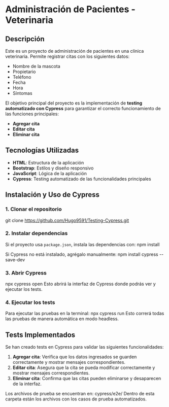# Administración de Pacientes - Veterinaria

## Descripción
Este es un proyecto de administración de pacientes en una clínica veterinaria. Permite registrar citas con los siguientes datos:
- Nombre de la mascota
- Propietario
- Teléfono
- Fecha
- Hora
- Síntomas

El objetivo principal del proyecto es la implementación de **testing automatizado con Cypress** para garantizar el correcto funcionamiento de las funciones principales:
- **Agregar cita**
- **Editar cita**
- **Eliminar cita**

## Tecnologías Utilizadas
- **HTML**: Estructura de la aplicación
- **Bootstrap**: Estilos y diseño responsivo
- **JavaScript**: Lógica de la aplicación
- **Cypress**: Testing automatizado de las funcionalidades principales

## Instalación y Uso de Cypress
### 1. Clonar el repositorio
git clone https://github.com/Hugo9591/Testing-Cypress.git

### 2. Instalar dependencias
Si el proyecto usa `package.json`, instala las dependencias con:
npm install

Si Cypress no está instalado, agrégalo manualmente:
npm install cypress --save-dev

### 3. Abrir Cypress
npx cypress open
Esto abrirá la interfaz de Cypress donde podrás ver y ejecutar los tests.

### 4. Ejecutar los tests
Para ejecutar las pruebas en la terminal:
npx cypress run
Esto correrá todas las pruebas de manera automática en modo headless.

## Tests Implementados
Se han creado tests en Cypress para validar las siguientes funcionalidades:
1. **Agregar cita**: Verifica que los datos ingresados se guarden correctamente  y mostrar mensajes correspondientes.
2. **Editar cita**: Asegura que la cita se pueda modificar correctamente y mostrar mensajes correspondientes.
3. **Eliminar cita**: Confirma que las citas pueden eliminarse y desaparecen de la interfaz.

Los archivos de prueba se encuentran en:
cypress/e2e/
Dentro de esta carpeta están los archivos con los casos de prueba automatizados.
